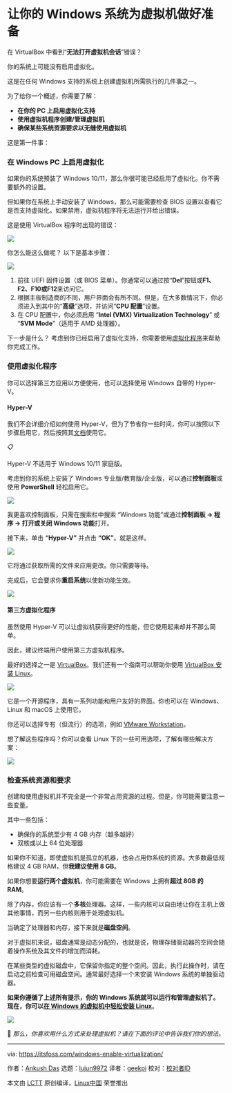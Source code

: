 [#]: subject: "Making your Windows System Ready for Virtual Machines"
[#]: via: "https://itsfoss.com/windows-enable-virtualization/"
[#]: author: "Ankush Das https://itsfoss.com/author/ankush/"
[#]: collector: "lujun9972/lctt-scripts-1693450080"
[#]: translator: "geekpi"
[#]: reviewer: " "
[#]: publisher: " "
[#]: url: " "

让你的 Windows 系统为虚拟机做好准备
======

在 VirtualBox 中看到“**无法打开虚拟机会话**”错误？

你的系统上可能没有启用虚拟化。

这是在任何 Windows 支持的系统上创建虚拟机所需执行的几件事之一。

为了给你一个概述，你需要了解：

  * **在你的 PC 上启用虚拟化支持**
  * **使用虚拟机程序创建/管理虚拟机**
  * **确保某些系统资源要求以无缝使用虚拟机**



这是第一件事：

### 在 Windows PC 上启用虚拟化

如果你的系统预装了 Windows 10/11，那么你很可能已经启用了虚拟化。你不需要额外的设置。

但如果你在系统上手动安装了 Windows，那么可能需要检查 BIOS 设置以查看它是否支持虚拟化。如果禁用，虚拟机程序将无法运行并给出错误。

这是使用 VirtualBox 程序时出现的错误：

![][1]

你怎么能这么做呢？ 以下是基本步骤：

![][2]

  1. 前往 UEFI 固件设置（或 BIOS 菜单）。你通常可以通过按“**Del**”按钮或**F1、F2、F10或F12**来访问它。
  2. 根据主板制造商的不同，用户界面会有所不同。但是，在大多数情况下，你必须进入到其中的“**高级**”选项，并访问“**CPU 配置**”设置。
  3. 在 CPU 配置中，你必须启用 “**Intel (VMX) Virtualization Technology**” 或 “**SVM Mode**”（适用于 AMD 处理器）。



下一步是什么？ 考虑到你已经启用了虚拟化支持，你需要使用[虚拟化程序][3]来帮助你完成工作。

### 使用虚拟化程序

你可以选择第三方应用以方便使用，也可以选择使用 Windows 自带的 Hyper-V。

#### Hyper-V

我们不会详细介绍如何使用 Hyper-V，但为了节省你一些时间，你可以按照以下步骤启用它，然后按照其[文档][4]使用它。

📋

Hyper-V 不适用于 Windows 10/11 家庭版。

考虑到你的系统上安装了 Windows 专业版/教育版/企业版，可以通过**控制面板**或使用 **PowerShell** 轻松启用它。

![][5]

我更喜欢控制面板，只需在搜索栏中搜索 “Windows 功能”或通过**控制面板 → 程序 → 打开或关闭 Windows 功能**打开。

接下来，单击 **“Hyper-V”** 并点击 **“OK”**。就是这样。

![][6]

它将通过获取所需的文件来应用更改。你只需要等待。

完成后，它会要求你**重启系统**以使新功能生效。

![][7]

#### 第三方虚拟化程序

虽然使用 Hyper-V 可以让虚拟机获得更好的性能，但它使用起来却并不那么简单。

因此，建议终端用户使用第三方虚拟机程序。

最好的选择之一是 [VirtualBox][8]。我们还有一个指南可以帮助你使用 [VirtualBox 安装 Linux][9]。

![][10]

它是一个开源程序，具有一系列功能和用户友好的界面。你也可以在 Windows、Linux 和 macOS 上使用它。

你还可以选择专有（但流行）的选项，例如 [VMware Workstation][11]。

想了解这些程序吗？你可以查看 Linux 下的一些可用选项，了解有哪些解决方案：

![][12]

### 检查系统资源和要求

创建和使用虚拟机并不完全是一个非常占用资源的过程。但是，你可能需要注意一些变量。

其中一些包括：

  * 确保你的系统至少有 4 GB 内存（越多越好）
  * 双核或以上 64 位处理器



如果你不知道，即使虚拟机是孤立的机器，也会占用你系统的资源。大多数最低规格建议 4 GB RAM，但**我建议使用 8 GB**。

如果你想要**运行两个虚拟机**，你可能需要在 Windows 上拥有**超过 8GB 的 RAM**。

除了内存，你应该有一个**多核**处理器。这样，一些内核可以自由地让你在主机上做其他事情，而另一些内核则用于处理虚拟机。

当确定了处理器和内存，接下来就是**磁盘空间**。

对于虚拟机来说，磁盘通常是动态分配的，也就是说，物理存储驱动器的空间会随着操作系统及其文件的增加而消耗。

在某些类型的虚拟磁盘中，它保留你指定的整个空间。因此，执行此操作时，请在启动之前检查可用磁盘空间。通常最好选择一个未安装 Windows 系统的单独驱动器。

**如果你遵循了上述所有提示，你的 Windows 系统就可以运行和管理虚拟机了。现在，你可以[**在 Windows 的虚拟机中轻松安装 Linux**][9]**。

![][12]

💬 _那么，你喜欢用什么方式来处理虚拟机？请在下面的评论中告诉我们你的想法。_

--------------------------------------------------------------------------------

via: https://itsfoss.com/windows-enable-virtualization/

作者：[Ankush Das][a]
选题：[lujun9972][b]
译者：[geekpi](https://github.com/geekpi)
校对：[校对者ID](https://github.com/校对者ID)

本文由 [LCTT](https://github.com/LCTT/TranslateProject) 原创编译，[Linux中国](https://linux.cn/) 荣誉推出

[a]: https://itsfoss.com/author/ankush/
[b]: https://github.com/lujun9972
[1]: https://itsfoss.com/content/images/2023/07/virtualbox-error.jpg
[2]: https://itsfoss.com/content/images/2023/07/bios-asus.jpg
[3]: https://itsfoss.com/virtualization-software-linux
[4]: https://learn.microsoft.com/en-us/virtualization/hyper-v-on-windows/about/
[5]: https://itsfoss.com/content/images/2023/07/windows-features-on.jpg
[6]: https://itsfoss.com/content/images/2023/07/hyper-v-enable.jpg
[7]: https://itsfoss.com/content/images/2023/07/hyper-v-restart.jpg
[8]: https://www.virtualbox.org/
[9]: https://itsfoss.com/install-linux-in-virtualbox/
[10]: https://itsfoss.com/content/images/2023/07/virtualbox-7.png
[11]: https://www.vmware.com/products/workstation-player.html
[12]: https://itsfoss.com/content/images/size/w256h256/2022/12/android-chrome-192x192.png
